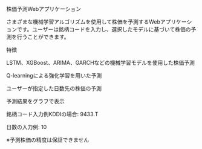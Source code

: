 株価予測Webアプリケーション

さまざまな機械学習アルゴリズムを使用して株価を予測するWebアプリケーションです。ユーザーは銘柄コードを入力し、選択したモデルに基づいて株価の予測を行うことができます。

特徴

LSTM、XGBoost、ARIMA、GARCHなどの機械学習モデルを使用した株価予測

Q-learningによる強化学習を用いた予測

ユーザーが指定した日数先の株価の予測

予測結果をグラフで表示



銘柄コード入力例KDDIの場合:  9433.T

日数の入力例:              10



※予測株価の精度は保証できません
